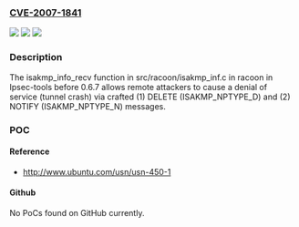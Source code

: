 ### [CVE-2007-1841](https://cve.mitre.org/cgi-bin/cvename.cgi?name=CVE-2007-1841)
![](https://img.shields.io/static/v1?label=Product&message=n%2Fa&color=blue)
![](https://img.shields.io/static/v1?label=Version&message=n%2Fa&color=blue)
![](https://img.shields.io/static/v1?label=Vulnerability&message=n%2Fa&color=brighgreen)

### Description

The isakmp_info_recv function in src/racoon/isakmp_inf.c in racoon in Ipsec-tools before 0.6.7 allows remote attackers to cause a denial of service (tunnel crash) via crafted (1) DELETE (ISAKMP_NPTYPE_D) and (2) NOTIFY (ISAKMP_NPTYPE_N) messages.

### POC

#### Reference
- http://www.ubuntu.com/usn/usn-450-1

#### Github
No PoCs found on GitHub currently.

